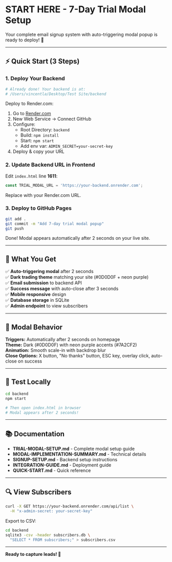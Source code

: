 # START HERE - 7-Day Trial Modal Setup

Your complete email signup system with auto-triggering modal popup is ready to deploy! 🚀

---

## ⚡ Quick Start (3 Steps)

### 1. Deploy Your Backend

```bash
# Already done! Your backend is at:
# /Users/vincentla/Desktop/Test Site/backend
```

Deploy to Render.com:
1. Go to [Render.com](https://render.com)
2. New Web Service → Connect GitHub
3. Configure:
   - Root Directory: `backend`
   - Build: `npm install`
   - Start: `npm start`
   - Add env var: `ADMIN_SECRET=your-secret-key`
4. Deploy & copy your URL

### 2. Update Backend URL in Frontend

Edit `index.html` line **1611**:

```javascript
const TRIAL_MODAL_URL = 'https://your-backend.onrender.com';
```

Replace with your Render.com URL.

### 3. Deploy to GitHub Pages

```bash
git add .
git commit -m "Add 7-day trial modal popup"
git push
```

Done! Modal appears automatically after 2 seconds on your live site.

---

## 🎯 What You Get

✅ **Auto-triggering modal** after 2 seconds  
✅ **Dark trading theme** matching your site (#0D0D0F + neon purple)  
✅ **Email submission** to backend API  
✅ **Success message** with auto-close after 3 seconds  
✅ **Mobile responsive** design  
✅ **Database storage** in SQLite  
✅ **Admin endpoint** to view subscribers  

---

## 📝 Modal Behavior

**Triggers:** Automatically after 2 seconds on homepage  
**Theme:** Dark (#0D0D0F) with neon purple accents (#7A2CF2)  
**Animation:** Smooth scale-in with backdrop blur  
**Close Options:** X button, "No thanks" button, ESC key, overlay click, auto-close on success

---

## 🧪 Test Locally

```bash
cd backend
npm start

# Then open index.html in browser
# Modal appears after 2 seconds!
```

---

## 📚 Documentation

- **TRIAL-MODAL-SETUP.md** - Complete modal setup guide
- **MODAL-IMPLEMENTATION-SUMMARY.md** - Technical details
- **SIGNUP-SETUP.md** - Backend setup instructions
- **INTEGRATION-GUIDE.md** - Deployment guide
- **QUICK-START.md** - Quick reference

---

## 🔍 View Subscribers

```bash
curl -X GET https://your-backend.onrender.com/api/list \
  -H "x-admin-secret: your-secret-key"
```

Export to CSV:
```bash
cd backend
sqlite3 -csv -header subscribers.db \
  "SELECT * FROM subscribers;" > subscribers.csv
```

---

**Ready to capture leads! 🚀**

